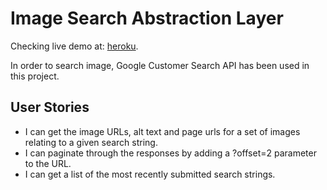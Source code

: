 # Image Search Abstraction Layer
Checking live demo at: [heroku](https://frankbearzou-image-search.herokuapp.com/).

In order to search image, Google Customer Search API has been used in this project.

## User Stories
- I can get the image URLs, alt text and page urls for a set of images relating to a given search string.
- I can paginate through the responses by adding a ?offset=2 parameter to the URL.
- I can get a list of the most recently submitted search strings.

